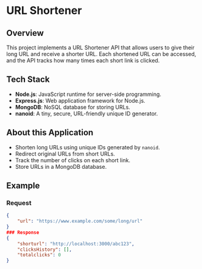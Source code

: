 # URL Shortener

## Overview

This project implements a URL Shortener API that allows users to give their long URL and receive a shorter URL. Each shortened URL can be accessed, and the API tracks how many times each short link is clicked.

## Tech Stack

- **Node.js**: JavaScript runtime for server-side programming.
- **Express.js**: Web application framework for Node.js.
- **MongoDB**: NoSQL database for storing URLs.
- **nanoid**: A tiny, secure, URL-friendly unique ID generator.

## About this Application

- Shorten long URLs using unique IDs generated by `nanoid`.
- Redirect original URLs from short URLs.
- Track the number of clicks on each short link.
- Store URLs in a MongoDB database.

## Example

### Request

```json
{
    "url": "https://www.example.com/some/long/url"
}
### Response
{
    "shorturl": "http://localhost:3000/abc123",
    "clicksHistory": [],
    "totalclicks": 0
}
